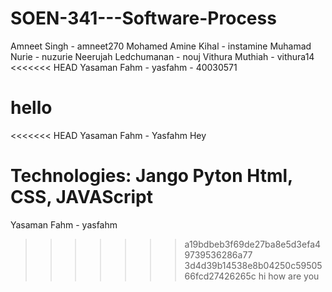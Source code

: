# SOEN-341---Software-Process

Amneet Singh - amneet270 
Mohamed Amine Kihal - instamine
Muhamad Nurie - nuzurie
Neerujah Ledchumanan - nouj
Vithura Muthiah - vithura14
<<<<<<< HEAD
Yasaman Fahm  - yasfahm - 40030571

hello
=======
<<<<<<< HEAD
Yasaman Fahm  - Yasfahm
Hey

Technologies:
Jango 
Pyton 
Html, CSS, JAVAScript
=======
Yasaman Fahm  - yasfahm 
>>>>>>> a19bdbeb3f69de27ba8e5d3efa49739536286a77
>>>>>>> 3d4d39b14538e8b04250c5950566fcd27426265c
hi how are you

